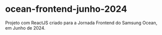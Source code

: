 # ocean-frontend-junho-2024

Projeto com ReactJS criado para a Jornada Frontend do Samsung Ocean, em Junho de 2024.
